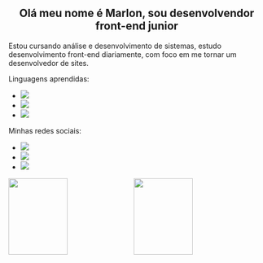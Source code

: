 <h2  align="center">Olá meu nome é Marlon, sou desenvolvendor front-end junior</h2>
<p>
Estou cursando análise e desenvolvimento de sistemas, estudo desenvolvimento front-end diariamente, com foco em me tornar um desenvolvedor de sites.
</p>

<div>
Linguagens aprendidas:
<ul>
<li><img src="https://img.shields.io/badge/HTML-grey?&logo=html5&logoColor=A3BCBC"></li>
<li><img src="https://img.shields.io/badge/CSS-4E5E82?&logo=css3&logoColor=green"></li>
<li><img src="https://img.shields.io/badge/PYTHON-blue?&logo=python&logoColor=yellow"></li>
</ul>
</div>

<div>
Minhas redes sociais:
<ul>
<li><a href="https://www.linkedin.com/in/marlonlacio/" target="_blank">
<img src="https://img.shields.io/badge/LINKEDIN-0077B5?&logo=linkedin&logoColor=A3BCBC" target="_blank">
</a></li>
<li><a href="https://instagram.com/marlonlacio/" target="_blank">
<img src="https://img.shields.io/badge/GMAIL-D14836?&logo=gmail&logoColor=A3BCBC" target="_blank">
</a></li>
<li><a href="https://instagram.com/marlonlacio/" target="_blank">
<img src="https://img.shields.io/badge/INSTAGRAM-E4405F?&logo=instagram&logoColor=A3BCBC" target="_blank">
</a></li>
</ul>
</div>



<a href="https://github.com/marlonlacio" target="_blank">
<img src="https://github-readme-stats.vercel.app/api?username=marlonlacio&show_icons=true&bg_color=DEG,4E5E82,00081A&text_color=A3BCBC&icon_color=A3BCBC&title_color=B9B3CB&hide_border=true&border_radius=20" width="48%" height="150" target="_blank"></a>
<a href="https://github.com/marlonlacio" target="_blank">
<img src="https://github-readme-stats.vercel.app/api/top-langs/?username=marlonlacio&show_icons=true&bg_color=DEG,4E5E82,00081A&text_color=A3BCBC&icon_color=A3BCBC&title_color=B9B3CB&hide_border=true&border_radius=20" width="48%" height="150" target="_blank"></a>
</div>
